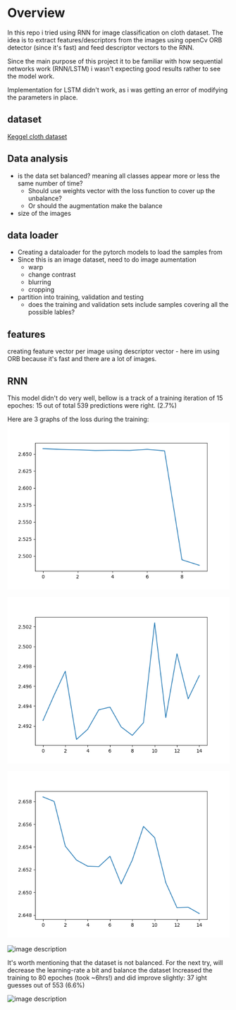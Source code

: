 # Overview

In this repo i tried using RNN for image classification on cloth dataset.
The idea is to extract features/descriptors from the images using openCv ORB detector (since it's fast) and feed descriptor vectors to the RNN.

Since the main purpose of this project it to be familiar with how sequential networks work (RNN/LSTM) i wasn't expecting good results rather to see the model work.

Implementation for LSTM didn't work, as i was getting an error of modifying the parameters in place.

## dataset
[Keggel cloth dataset](https://www.kaggle.com/agrigorev/clothing-dataset-full)

## Data analysis
* is the data set balanced? meaning all classes appear more or less the same number of time?
  * Should use weights vector with the loss function to cover up the unbalance?
  * Or should the augmentation make the balance
* size of the images

## data loader
* Creating a dataloader for the pytorch models to load the samples from
* Since this is an image dataset, need to do image aumentation
  * warp
  * change contrast
  * blurring
  * cropping
* partition into training, validation and testing
  * does the training and validation sets include samples covering all the possible lables?
  
## features
creating feature vector per image using descriptor vector - here im using ORB because it's fast and there are a lot of images.

## RNN
This model didn't do very well, bellow is a track of a training iteration of 15 epoches:
15 out of total 539 predictions were right. (2.7%)

Here are 3 graphs of the loss during the training:
![image description](assets/nnl_loss.png)

![image description](assets/nnl_loss2.png)

![image description](assets/nnl_loss3.png)

![image description](assets/nnl_loss_lr_is_0_005.png)

It's worth mentioning that the dataset is not balanced.
For the next try, will decrease the learning-rate a bit and balance the dataset
Increased the training to 80 epoches (took ~6hrs!) and did improve slightly: 37 ight guesses out of 553
 (6.6%)

![image description](assets/nnl_loss_lr_is_0_005_80epochs.png)

